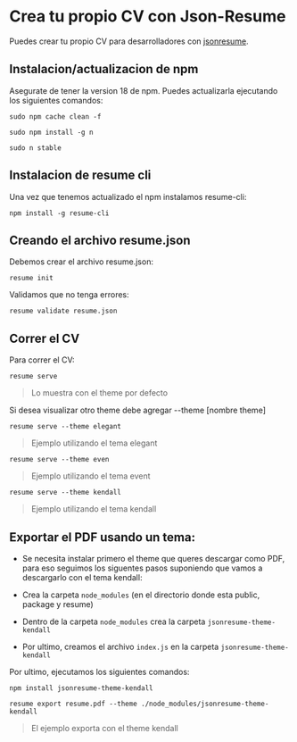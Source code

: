# Crea tu propio CV con Json-Resume

Puedes crear tu propio CV para desarrolladores con [jsonresume](https://jsonresume.org/).

## Instalacion/actualizacion de npm

Asegurate de tener la version 18 de npm. Puedes actualizarla ejecutando los siguientes comandos:

```
sudo npm cache clean -f
```

```
sudo npm install -g n
```

```
sudo n stable
```

## Instalacion de resume cli

Una vez que tenemos actualizado el npm instalamos resume-cli:

```
npm install -g resume-cli
```

## Creando el archivo resume.json

Debemos crear el archivo resume.json:

```
resume init
```

Validamos que no tenga errores:

```
resume validate resume.json
```

## Correr el CV

Para correr el CV:

```
resume serve 
```
> Lo muestra con el theme por defecto


Si desea visualizar otro theme debe agregar --theme [nombre theme]

```
resume serve --theme elegant 
```
> Ejemplo utilizando el tema elegant

```
resume serve --theme even 
```
> Ejemplo utilizando el tema event


```
resume serve --theme kendall 
```
> Ejemplo utilizando el tema kendall

## Exportar el PDF usando un tema:

- Se necesita instalar primero el theme que queres descargar como PDF, para eso seguimos los siguentes pasos suponiendo que vamos a descargarlo con el tema kendall:

- Crea la carpeta `node_modules` (en el directorio donde esta public, package y resume)
- Dentro de la carpeta `node_modules` crea la carpeta `jsonresume-theme-kendall`
- Por ultimo, creamos el archivo `index.js` en la carpeta `jsonresume-theme-kendall`

Por ultimo, ejecutamos los siguientes comandos:

```
npm install jsonresume-theme-kendall
```

```
resume export resume.pdf --theme ./node_modules/jsonresume-theme-kendall
```

> El ejemplo exporta con el theme kendall
